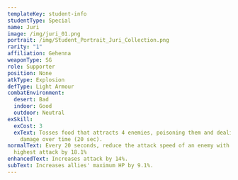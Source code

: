```yaml
---
templateKey: student-info
studentType: Special
name: Juri
image: /img/juri_01.png
portrait: /img/Student_Portrait_Juri_Collection.png
rarity: "1"
affiliation: Gehenna
weaponType: SG
role: Supporter
position: None
atkType: Explosion
defType: Light Armour
combatEnvironment:
  desert: Bad
  indoor: Good
  outdoor: Neutral
exSkill:
  exCost: 3
  exText: Tosses food that attracts 4 enemies, poisoning them and dealing 58.9%
    damage over time (20 sec).
normalText: Every 20 seconds, reduce the attack speed of an enemy with the
  highest attack by 18.1%
enhancedText: Increases attack by 14%.
subText: Increases allies' maximum HP by 9.1%.
---
```

